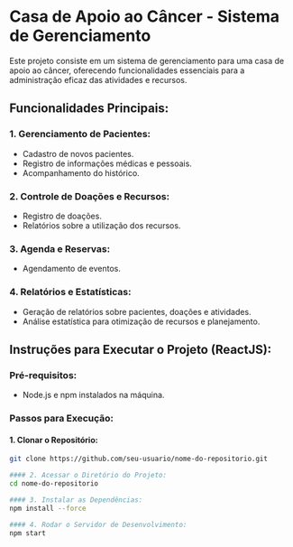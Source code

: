 # Casa de Apoio ao Câncer - Sistema de Gerenciamento

Este projeto consiste em um sistema de gerenciamento para uma casa de apoio ao câncer, oferecendo funcionalidades essenciais para a administração eficaz das atividades e recursos.

## Funcionalidades Principais:

### 1. Gerenciamento de Pacientes:
- Cadastro de novos pacientes.
- Registro de informações médicas e pessoais.
- Acompanhamento do histórico.

### 2. Controle de Doações e Recursos:
- Registro de doações.
- Relatórios sobre a utilização dos recursos.

### 3. Agenda e Reservas:
- Agendamento de eventos.

### 4. Relatórios e Estatísticas:
- Geração de relatórios sobre pacientes, doações e atividades.
- Análise estatística para otimização de recursos e planejamento.

## Instruções para Executar o Projeto (ReactJS):

### Pré-requisitos:
- Node.js e npm instalados na máquina.

### Passos para Execução:

#### 1. Clonar o Repositório:
```bash
git clone https://github.com/seu-usuario/nome-do-repositorio.git

#### 2. Acessar o Diretório do Projeto:
cd nome-do-repositorio

#### 3. Instalar as Dependências:
npm install --force

#### 4. Rodar o Servidor de Desenvolvimento:
npm start


